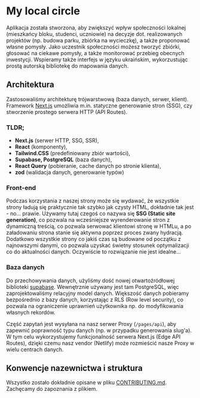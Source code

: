 # My local circle

Aplikacja została stworzona, aby zwiększyć wpływ społeczności lokalnej (mieszkańcy bloku, studenci, uczniowie) na decyzje dot. realizowanych projektów (np. budowa parku, zbiórka na wycieczkę), a także proponować własne pomysły. Jako uczestnik społeczności możesz tworzyć zbiórki, głosować na ciekawe pomysły, a także monitorować przebieg obecnych inwestycji. Wspieramy także interfejs w języku ukraińskim, wykorzustując prostą autorską bibliotekę do mapowania danych.

## Architektura

Zastosowaliśmy architekturę trójwarstwową (baza danych, serwer, klient). Framework [Next.js](https://nextjs.org/) umożliwia m.in. statyczne generowanie stron (SSG), czy stworzenie prostego serwera HTTP (API Routes).


### TLDR;

- **Next.js** (serwer HTTP, SSG, SSR),
- **React** (komponenty),
- **Tailwind.CSS** (predefiniowany zbiór wartości),
- **Supabase, PostgreSQL** (baza danych),
- **React Query** (pobieranie, cache danych po stronie klienta),
- **zod** (walidacja danych, generowanie typów)

### Front-end

Podczas korzystania z naszej strony może się wydawać, że wszystkie strony ładują się praktycznie tak szybko jak czysty HTML, dokładnie tak jest - no... prawie. Używamy tutaj czegoś co nazywa się **SSG (Static site generation)**, co pozwala na wcześniejsze wyrenderowanie stron z dynamiczną treścią, co pozwala serwować klientowi stronę w HTMLu, a po załadowaniu strona stanie się aktywna poprzez proces zwany hydracją. Dodatkowo wszystkie strony co jakiś czas są budowane od początku z najnowszymi danymi, co pozwala uzyskać świetny stosunek optymalizacji co do aktualności danych. Oczywiście to rozwiązanie nie jest idealne...

### Baza danych

Do przechowywania danych, użyliśmy dość nowej otwartoźródłowej biblioteki [supabase](https://supabase.com/). Wewnętrznie używany jest tam PostgreSQL, więc zaprojektowaliśmy relacyjny model danych. Większość danych pobieramy bezpośrednio z bazy danych, korzystając z RLS (Row level security), co pozwala na ograniczenie uprawnień użytkownika np. do modyfikowania własnych rekordów.

Część zapytań jest wysyłana na nasz serwer Proxy (`/pages/api`), aby zapewnić poprawność typu danych (np. w przypadku generowania slug'a). W tym celu wykorzystujemy funkcjonalność serwera Next.js (Edge API Routes), dzięki czemu nasz vendor (Netlify) może rozmieścić nasze Proxy w wielu centrach danych.



## Konwencje nazewnictwa i struktura

Wszystko zostało dokładnie opisane w pliku [CONTRIBUTING.md](CONTRIBUTING.md). Zachęcamy do zapoznania z plikiem.
